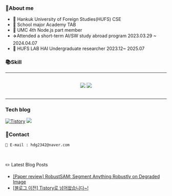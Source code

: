 
### 💬About me
- 🏫 Hankuk University of Foreign Studies(HUFS) CSE
- 🏢 School major Academy TAB
- 🏢 UMC 4th Node.js part member
- ✈️Attended a short-term AI/SW study abroad program 2023.03.29 ~ 2024.04.07
- 🏢 HUFS LAB HAI Undergraduate researcher 2023.12~ 2025.07

### 📚Skill
<hr />
<br />
<div align="center">
  <img src="https://skillicons.dev/icons?i=python,c,java,html,css,javascript" />
  <img src="https://skillicons.dev/icons?i=vscode,github,git,anaconda,pytorch,tensorflow" /><br>
</div>

<br/>
<hr/>

### Tech blog

<a href="https://huray.tistory.com/"><img src="https://github-readme-tistory-card.vercel.app/api/badge?name=Tistory" alt="Tistory"/></a>
<a href="https://hwangdonggyu.github.io/"><img src="https://img.shields.io/badge/githubpages-222222?style=flat-round&logo=githubpages&logoColor=white"/></a>

### 💬Contact

```
📧 E-mail : hdg2342@naver.com
```

</br>

:pencil2: Latest Blog Posts
<ul><li><a href='https://huray.tistory.com/10' target='_blank'>[Paper review] RobustSAM: Segment Anything Robustly on Degraded Image</a></li><li><a href='https://huray.tistory.com/9' target='_blank'>[블로그 이전] Tistory로 넘어왔습니다~!</a></li></ul>